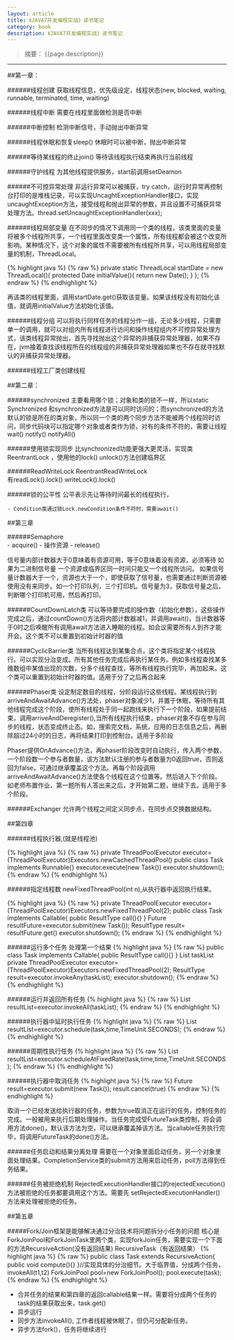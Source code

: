 ```yaml
---
layout: article
title: 《JAVA7并发编程实战》读书笔记
category: book
description: 《JAVA7并发编程实战》读书笔记
---
```

>  摘要： {{page.description}}

---

##第一章：

######线程创建
获取线程信息，优先级设定，线程状态(new, blocked, waiting, runnable, terminated, time, waiting)

######线程中断
需要在线程里面做检测是否中断

######中断控制
检测中断信号，手动抛出中断异常

######线程休眠和恢复sleep()
休眠时可以被中断，抛出中断异常

######等待某线程的终止join()
等待该线程执行结束再执行当前线程

######守护线程
为其他线程提供服务，start前调用setDeamon

######不可控异常处理
非运行异常可以被捕获，try catch，运行时异常再控制台打印的是堆栈记录，可以实现UncaghtExceptionHandler接口，实现uncaughtException方法，接受线程和抛出异常的参数，并且设置不可捕获异常处理方法。thread.setUncaughtExceptionHandler(xxx);

######线程局部变量
在不同步的情况下调用同一个类的线程，该类里面的变量将被多个线程所共享，一个线程里面改变类一个属性，所有线程都会被这个改变所影响。某种情况下，这个对象的属性不需要被所有线程所共享，可以用线程局部变量的机制，ThreadLocal。

{% highlight java %}
{% raw %}
private static ThreadLocal<Date> startDate = new ThreadLocal<Date>(){
    protected Date initialValue(){
        return new Date();
    }
};
{% endraw %}
{% endhighlight %}

再该类的线程里面，调用startDate.get()获取该变量。如果该线程没有初始化该值，就调用initialValue方法初始化该值。

######线程分组
可以将执行同样任务的线程分作一组，无论多少线程，只需要单一的调用，就可以对组内所有线程进行访问和操作线程组内不可控异常处理方式，该类线程异常抛出，首先寻找抛出这个异常的非捕获异常处理器，如果不存在，jvm接着查找该线程所在的线程组的非捕获异常处理器如果也不存在就寻找默认的非捕获异常处理器。

######线程工厂类创建线程

##第二章：

######synchronized
主要看用哪个锁；对象和类的锁不一样，所以static Synchronized 和synchronized方法是可以同时访问的；而synchronized的方法默认的锁是所在的类对象，所以同一个类的两个同步方法不能被两个线程同时访问，同步代码块可以指定哪个对象或者类作为锁，对有的条件不符的，需要让线程wait() notify() notifyAll()

######使用锁实现同步
比synchronized功能更强大更灵活，实现类ReentrantLock ，使用他的lock() unlock()方法创建临界区

######ReadWriteLock ReentrantReadWriteLock  
有readLock().lock()  writeLock().lock()

######锁的公平性
公平表示先让等待时间最长的线程执行，

    - Condition类通过锁Lock.newCondition条件不符时，需要await()

##第三章

######Semaphore  
    - acquire()
    - 操作资源
    - release() 
    
信号量内部计数器大于0意味着有资源可用，等于0意味着没有资源，必须等待
如果为二进制信号量 一个资源或临界区同一时间只能又一个线程所访问。
如果信号量计数器大于一个，资源也大于一个，即使获取了信号量，也需要通过判断资源被使用没有来同步。如一个打印队列，三个打印机。信号量为3，获取信号量之后，判断哪个打印机可用，然后再打印。

######CountDownLatch类 
可以等待要完成的操作数（初始化参数），这些操作完成之后，通过countDown()方法将内部计数器减1，并调用await()，当计数器等于0时之后唤醒所有调用await方法进入睡眠的线程。如会议需要所有人到齐才能开会。这个类不可以重置到初始计时器的值

######CyclicBarrier类 
当所有线程达到某集合点，这个类将指定某个线程执行。可以实现分治变成。所有其他任务完成后再执行某任务。例如多线程查找某多维数组中某值出现的次数，分多个线程查找，等所有线程执行完毕，再加起来。这个类可以重置到初始计时器的值。适用于分了之后再合起来

######Phaser类
设定制定数目的线程，分阶段运行这些线程。某线程执行到arriveAndAwaitAdvance()方法处，phaser对象减少1，并置于休眠，等待所有其他线程完成这个阶段，使所有线程处于同一起跑线来执行下一个阶段，如果提前结束，调用arriveAndDeregister(),当所有线程执行结束，phaser对象不存在参与同步的线程，状态变成终止态。如，搜索完文档，系统，应用的日志信息之后，再删除超过24小时的日志，再将结果打印到控制台。适用于多阶段

Phaser提供OnAdvance()方法，再phaser阶段改变时自动执行，传入两个参数，一个阶段数一个参与者数量，该方法默认注册的参与者数量为0返回true，否则返回为false，可通过继承覆盖这个方法。再每个阶段调用arriveAndAwaitAdvance()方法使各个线程在这个位置等。然后进入下个阶段。如老师布置作业，第一题所有人答出来之后，才开始第二题，继续下去。适用于多个阶段。

######Exchanger
允许两个线程之间定义同步点，在同步点交换数据结构。

##第四章

######线程执行器,(就是线程池)

{% highlight java %}
{% raw %}
private ThreadPoolExecutor executor=(ThreadPoolExecutor)Executors.newCachedThreadPool()
public class Task implements Runnable{}
executor.execute(new Task())
executor.shutdown(); 
{% endraw %}
{% endhighlight %}

######指定线程数
newFixedThreadPool(int n),从执行器中返回执行结果。

{% highlight java %}
{% raw %}
private ThreadPoolExecutor executor=(ThreadPoolExecutor)Executors.newFixedThreadPool(2);
public class Task implements Callable<ResultType>{
    public ResultType call(){}
}
Future<ResultType> resultFuture=executor.submit(new Task());
ResultType result= resultFuture.get()
executor.shutdown();
{% endraw %}
{% endhighlight %}

######运行多个任务
处理第一个结果
{% highlight java %}
{% raw %}
public class Task implements Callable<ResultType>{
    public ResultType call(){}
}
List<Task> taskList
private ThreadPoolExecutor executor=(ThreadPoolExecutor)Executors.newFixedThreadPool(2);
ResultType result=executor.invokeAny(taskList);
executor.shutdown();
{% endraw %}
{% endhighlight %}

######运行并返回所有任务
{% highlight java %}
{% raw %}
List<ResultType> resultList=executor.invokeAll(taskList);
{% endraw %}
{% endhighlight %}

######执行器中延时执行任务
{% highlight java %}
{% raw %}
List<ResultType> resultList=executor.schedule(task,time,TimeUnit.SECONDS);
{% endraw %}
{% endhighlight %}

######周期性执行任务
{% highlight java %}
{% raw %}
List<ResultType> resultList=executor.scheduleAtFixedRate(task,time,time,TimeUnit.SECONDS);
{% endraw %}
{% endhighlight %}

######执行器中取消任务
{% highlight java %}
{% raw %}
Future<ResultType> result=executor.submit(new Task());
result.cancel(true)
{% endraw %}
{% endhighlight %}

取消一个已经发送给执行器的任务，参数为true取消正在运行的任务，控制任务的完成。一般被用来执行后期处理操作。当任务完成受FutureTask类控制，将会调用方法done()，默认该方法为空，可以继承覆盖掉该方法。当callable任务执行完毕，将调用FutureTask的done()方法。

######任务启动和结果分离处理
需要在一个对象里面启动任务，另一个对象里面处理结果。CompletionService类的submit方法用来启动任务，poll方法得到任务结果。

######任务被拒绝机制
RejectedExecutionHandler接口的rejectedExecution()方法被拒绝的任务都要调用这个方法。需要先 setRejectedExecutionHandler() 方法来处理被拒绝的任务。


##第五章

#####Fork/Join框架是能够解决通过分治技术将问题拆分小任务的问题
核心是ForkJoinPool和ForkJoinTask里两个类，实现forkJoin任务，需要实现一个下面的方法RecursiveAction(没有返回结果) RecursiveTask（有返回结果）
{% highlight java %}
{% raw %}
public class Task extends RecursiveAction{
    public void compute(){}
}//实现具体的分治细节。大于临界值，分成两个任务，invokeAll(t1,t2)
ForkJoinPool pool=new ForkJoinPool();
pool.execute(task);
{% endraw %}
{% endhighlight %}

- 合并任务的结果和第四章的返回callable结果一样。需要将分成两个任务的task的结果获取出来，task.get()
- 异步运行
- 同步方法invokeAll(), 工作者线程被休眠了，但仍可分配新任务。
- 异步方法fork()，任务将继续进行
